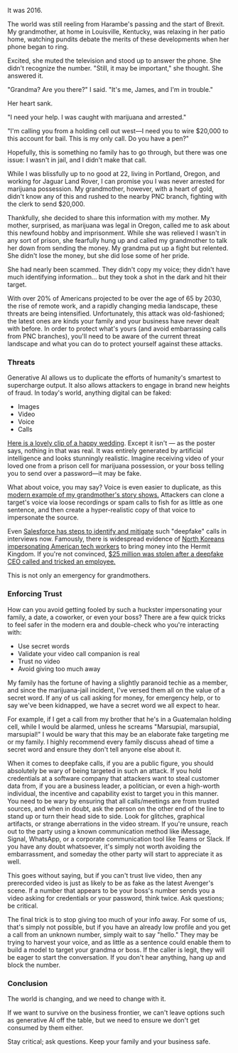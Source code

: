 It was 2016.

The world was still reeling from Harambe's passing and the start of Brexit. My grandmother, at home in Louisville, Kentucky, was relaxing in her patio home, watching pundits debate the merits of these developments when her phone began to ring.

Excited, she muted the television and stood up to answer the phone. She didn't recognize the number. "Still, it may be important," she thought. She answered it.

"Grandma? Are you there?" I said. "It's me, James, and I'm in trouble."

Her heart sank.

"I need your help. I was caught with marijuana and arrested."

"I'm calling you from a holding cell out west—I need you to wire $20,000 to this account for bail. This is my only call. Do you have a pen?"

Hopefully, this is something no family has to go through, but there was one issue: I wasn't in jail, and I didn't make that call.

While I was blissfully up to no good at 22, living in Portland, Oregon, and working for Jaguar Land Rover, I can promise you I was never arrested for marijuana possession. My grandmother, however, with a heart of gold, didn't know any of this and rushed to the nearby PNC branch, fighting with the clerk to send $20,000.

Thankfully, she decided to share this information with my mother. My mother, surprised, as marijuana was legal in Oregon, called me to ask about this newfound hobby and imprisonment. While she was relieved I wasn't in any sort of prison, she fearfully hung up and called my grandmother to talk her down from sending the money. My grandma put up a fight but relented. She didn't lose the money, but she did lose some of her pride.

She had nearly been scammed. They didn't copy my voice; they didn't have much identifying information... but they took a shot in the dark and hit their target.

With over 20% of Americans projected to be over the age of 65 by 2030, the rise of remote work, and a rapidly changing media landscape, these threats are being intensified. Unfortunately, this attack was old-fashioned; the latest ones are kinds your family and your business have never dealt with before. In order to protect what's yours (and avoid embarrassing calls from PNC branches), you'll need to be aware of the current threat landscape and what you can do to protect yourself against these attacks.

### Threats

Generative AI allows us to duplicate the efforts of humanity's smartest to supercharge output. It also allows attackers to engage in brand new heights of fraud. In today's world, anything digital can be faked:

* Images
* Video
* Voice
* Calls

[Here is a lovely clip of a happy wedding](https://x.com/caleb_friesen2/status/1945470112133206505). Except it isn't — as the poster says, nothing in that was real. It was entirely generated by artificial intelligence and looks stunningly realistic. Imagine receiving video of your loved one from a prison cell for marijuana possession, or your boss telling you to send over a password—it may be fake.

What about voice, you may say? Voice is even easier to duplicate, as this [modern example of my grandmother's story shows.](https://www.youtube.com/watch?v=As4nS5aOVnw) Attackers can clone a target's voice via loose recordings or spam calls to fish for as little as one sentence, and then create a hyper-realistic copy of that voice to impersonate the source.

Even [Salesforce has steps to identify and mitigate](https://indeedinc.my.site.com/employerSupport1/s/article/How-to-spot-a-deepfake-during-a-video-interview?language=en_US) such "deepfake" calls in interviews now. Famously, there is widespread evidence of [North Koreans impersonating American tech workers](https://www.politico.com/news/2025/05/12/north-korea-remote-workers-us-tech-companies-00340208) to bring money into the Hermit Kingdom. If you're not convinced, [$25 million was stolen after a deepfake CEO called and tricked an employee.](https://www.cnn.com/2024/02/04/asia/deepfake-cfo-scam-hong-kong-intl-hnk)

This is not only an emergency for grandmothers.
    
### Enforcing Trust

How can you avoid getting fooled by such a huckster impersonating your family, a date, a coworker, or even your boss? There are a few quick tricks to feel safer in the modern era and double-check who you're interacting with:

* Use secret words
* Validate your video call companion is real
* Trust no video
* Avoid giving too much away

My family has the fortune of having a slightly paranoid techie as a member, and since the marijuana-jail incident, I've versed them all on the value of a secret word. If any of us call asking for money, for emergency help, or to say we've been kidnapped, we have a secret word we all expect to hear.

For example, if I get a call from my brother that he's in a Guatemalan holding cell, while I would be alarmed, unless he screams "Marsupial, marsupial, marsupial!" I would be wary that this may be an elaborate fake targeting me or my family. I highly recommend every family discuss ahead of time a secret word and ensure they don't tell anyone else about it.

When it comes to deepfake calls, if you are a public figure, you should absolutely be wary of being targeted in such an attack. If you hold credentials at a software company that attackers want to steal customer data from, if you are a business leader, a politician, or even a high-worth individual, the incentive and capability exist to target you in this manner. You need to be wary by ensuring that all calls/meetings are from trusted sources, and when in doubt, ask the person on the other end of the line to stand up or turn their head side to side. Look for glitches, graphical artifacts, or strange aberrations in the video stream. If you're unsure, reach out to the party using a known communication method like iMessage, Signal, WhatsApp, or a corporate communication tool like Teams or Slack. If you have any doubt whatsoever, it's simply not worth avoiding the embarrassment, and someday the other party will start to appreciate it as well.

This goes without saying, but if you can't trust live video, then any prerecorded video is just as likely to be as fake as the latest Avenger's scene. If a number that appears to be your boss's number sends you a video asking for credentials or your password, think twice. Ask questions; be critical.

The final trick is to stop giving too much of your info away. For some of us, that's simply not possible, but if you have an already low profile and you get a call from an unknown number, simply wait to say "hello." They may be trying to harvest your voice, and as little as a sentence could enable them to build a model to target your grandma or boss. If the caller is legit, they will be eager to start the conversation. If you don't hear anything, hang up and block the number.

### Conclusion

The world is changing, and we need to change with it.

If we want to survive on the business frontier, we can't leave options such as generative AI off the table, but we need to ensure we don't get consumed by them either.

Stay critical; ask questions. Keep your family and your business safe.

